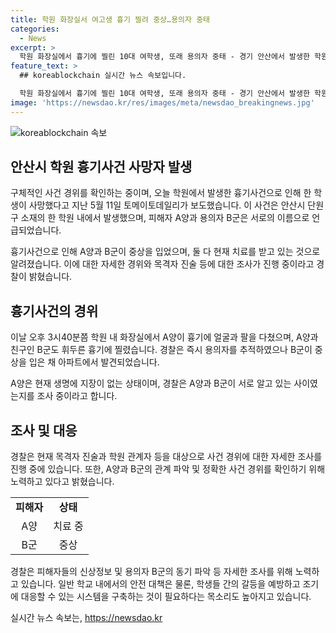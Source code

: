 ```yaml
---
title: 학원 화장실서 여고생 흉기 찔려 중상…용의자 중태
categories:
  - News
excerpt: >
  학원 화장실에서 흉기에 찔린 10대 여학생, 또래 용의자 중태 - 경기 안산에서 발생한 학원 내 폭력 사건. 고등학생 A양이 흉기에 다친 뒤, 용의자인 B군도 중태로 발견됨. A양과 B군은 병원에서 치료 중이며, 경찰은 이들의 관계와 사건 경위를 조사 중이다.
feature_text: >
  ## koreablockchain 실시간 뉴스 속보입니다.

  학원 화장실에서 흉기에 찔린 10대 여학생, 또래 용의자 중태 - 경기 안산에서 발생한 학원 내 폭력 사건. 고등학생 A양이 흉기에 다친 뒤, 용의자인 B군도 중태로 발견됨. A양과 B군은 병원에서 치료 중이며, 경찰은 이들의 관계와 사건 경위를 조사 중이다.
image: 'https://newsdao.kr/res/images/meta/newsdao_breakingnews.jpg'
---
```


<p><img src="https://newsdao.kr/res/images/meta/newsdao_breakingnews.jpg" alt="koreablockchain 속보" /></p>

<h2 data-ke-size="size26">안산시 학원 흉기사건 사망자 발생</h2>

<p>구체적인 사건 경위를 확인하는 중이며, 오늘 학원에서 발생한 흉기사건으로 인해 한 학생이 사망했다고 지난 5월 11일 토메이토데일리가 보도했습니다. 이 사건은 안산시 단원구 소재의 한 학원 내에서 발생했으며, 피해자 A양과 용의자 B군은 서로의 이름으로 언급되었습니다. </p>

<p data-ke-size="size16">흉기사건으로 인해 A양과 B군이 중상을 입었으며, 둘 다 현재 치료를 받고 있는 것으로 알려졌습니다. 이에 대한 자세한 경위와 목격자 진술 등에 대한 조사가 진행 중이라고 경찰이 밝혔습니다.</p>

<h2 data-ke-size="size26">흉기사건의 경위</h2>

<p>이날 오후 3시40분쯤 학원 내 화장실에서 A양이 흉기에 얼굴과 팔을 다쳤으며, A양과 친구인 B군도 휘두른 흉기에 찔렸습니다. 경찰은 즉시 용의자를 추적하였으나 B군이 중상을 입은 채 아파트에서 발견되었습니다. </p>

<p data-ke-size="size16">A양은 현재 생명에 지장이 없는 상태이며, 경찰은 A양과 B군이 서로 알고 있는 사이였는지를 조사 중이라고 합니다.</p>

<h2 data-ke-size="size26">조사 및 대응</h2>

<p>경찰은 현재 목격자 진술과 학원 관계자 등을 대상으로 사건 경위에 대한 자세한 조사를 진행 중에 있습니다. 또한, A양과 B군의 관계 파악 및 정확한 사건 경위를 확인하기 위해 노력하고 있다고 밝혔습니다.</p>

<table>
  <tr>
    <td style="text-align: center; height: 17px;"><b>피해자</b></td>
    <td style="text-align: center; height: 17px;"><b>상태</b></td>
  </tr>
  <tr>
    <td style="text-align: center; height: 17px;">A양</td>
    <td style="text-align: center; height: 17px;">치료 중</td>
  </tr>
  <tr>
    <td style="text-align: center; height: 17px;">B군</td>
    <td style="text-align: center; height: 17px;">중상</td>
  </tr>
</table>

<p data-ke-size="size16">경찰은 피해자들의 신상정보 및 용의자 B군의 동기 파악 등 자세한 조사를 위해 노력하고 있습니다. 일반 학교 내에서의 안전 대책은 물론, 학생들 간의 갈등을 예방하고 조기에 대응할 수 있는 시스템을 구축하는 것이 필요하다는 목소리도 높아지고 있습니다. </p>
실시간 뉴스 속보는, <a href="https://newsdao.kr" rel="dofollow">https://newsdao.kr</a>



